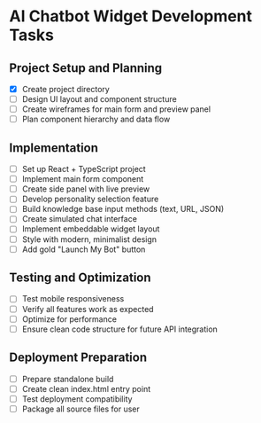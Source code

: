 # AI Chatbot Widget Development Tasks

## Project Setup and Planning
- [x] Create project directory
- [ ] Design UI layout and component structure
- [ ] Create wireframes for main form and preview panel
- [ ] Plan component hierarchy and data flow

## Implementation
- [ ] Set up React + TypeScript project
- [ ] Implement main form component
- [ ] Create side panel with live preview
- [ ] Develop personality selection feature
- [ ] Build knowledge base input methods (text, URL, JSON)
- [ ] Create simulated chat interface
- [ ] Implement embeddable widget layout
- [ ] Style with modern, minimalist design
- [ ] Add gold "Launch My Bot" button

## Testing and Optimization
- [ ] Test mobile responsiveness
- [ ] Verify all features work as expected
- [ ] Optimize for performance
- [ ] Ensure clean code structure for future API integration

## Deployment Preparation
- [ ] Prepare standalone build
- [ ] Create clean index.html entry point
- [ ] Test deployment compatibility
- [ ] Package all source files for user
